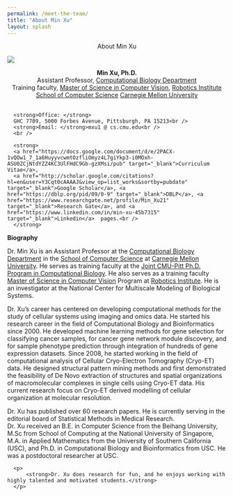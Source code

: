 ```yaml
---
permalink: /meet-the-team/
title: "About Min Xu"
layout: splash
---
```


  <p class="title" style="text-align: center;">About Min Xu</p>

  <img class="image" src="https://user-images.githubusercontent.com/25089434/73482242-597ac080-436b-11ea-84f6-6321240648bf.png" style="display:block; margin:auto">
  <p style="text-align: center;">
      <strong>Min Xu, Ph.D.</strong><br />
      Assistant Professor, <a href="http://www.google.com/url?q=http%3A%2F%2Fcbd.cmu.edu%2F&sa=D&sntz=1&usg=AFQjCNH2a-HoqIwz5FlmV2iqBe6MQqLAZg" target="_blank">Computational Biology Department</a><br />
      Training faculty, <a href="http://www.google.com/url?q=http%3A%2F%2Fri.cmu.edu%2Feducation%2Facademic-programs%2Fmaster-of-science-computer-vision-mscv&sa=D&sntz=1&usg=AFQjCNF6MjntgO_YKppTAS6wa1-_1z8clg" target="_blank">Master of Science in Computer Vision</a>, <a href="http://www.google.com/url?q=http%3A%2F%2Fwww.ri.cmu.edu%2F&sa=D&sntz=1&usg=AFQjCNGcZ87enxg9p6syPq-tQXu0D1_Tcg" target="_blank">Robotics Institute</a><br />
      <a href="http://www.google.com/url?q=http%3A%2F%2Fwww.cs.cmu.edu%2F&sa=D&sntz=1&usg=AFQjCNHOBZa6FUtlVkCoqtax6zX1O2G-UQ" target="_blank">School of Computer Science</a>
      <a href="http://www.google.com/url?q=http%3A%2F%2Fwww.cmu.edu%2F&sa=D&sntz=1&usg=AFQjCNGgVsrmaGAPErZd_9YZXZtyZanpvA" target="_blank">Carnegie Mellon University</a><br />
      <br />

      <strong>Office: </strong>
      GHC 7709, 5000 Forbes Avenue, Pittsburgh, PA 15213<br />
      <strong>Email: </strong>mxu1 @ cs.cmu.edu<br />
      <br />

      <strong>
      <a href="https://docs.google.com/document/d/e/2PACX-1vQOw1_7_1a6HuyyvcwmtOzfliOmyz4L7giYkp3-i0MOxh-ASU0ZCjNtdYZZ4KC3UlFHdC9Gb-gzXMsi/pub" target="_blank">Curriculum Vitae</a>,
      <a href="http://scholar.google.com/citations?hl=en&user=Y3Cqt0cAAAAJ&view_op=list_works&sortby=pubdate" target="_blank">Google Scholar</a>, <a href="https://dblp.org/pid/09/0-9" target="_blank">DBLP</a>, <a href="https://www.researchgate.net/profile/Min_Xu21" target="_blank">Research Gate</a>, and <a href="https://www.linkedin.com/in/min-xu-45b7315" target="_blank">Linkedin</a>  pages.<br />
      </strong>
  </p>

  
  <p class="text">
      <p class="topic"> <strong>Biography</strong></p>
      <p>
          Dr. Min Xu is an Assistant Professor at the <a href="http://www.google.com/url?q=http%3A%2F%2Fcbd.cmu.edu%2F&sa=D&sntz=1&usg=AFQjCNH2a-HoqIwz5FlmV2iqBe6MQqLAZg" target="_blank">Computational Biology Department</a> in the <a href="http://www.google.com/url?q=http%3A%2F%2Fwww.cs.cmu.edu%2F&sa=D&sntz=1&usg=AFQjCNHOBZa6FUtlVkCoqtax6zX1O2G-UQ" target="_blank">School of Computer Science</a> at <a href="http://www.google.com/url?q=http%3A%2F%2Fwww.cmu.edu%2F&sa=D&sntz=1&usg=AFQjCNGgVsrmaGAPErZd_9YZXZtyZanpvA" target="_blank">Carnegie Mellon University</a>. 
          He serves as training faculty at the <a href="http://www.google.com/url?q=http%3A%2F%2Fwww.compbio.cmu.edu%2F&sa=D&sntz=1&usg=AFQjCNFADTqAWyeNIUIugdw0eYUjxX2otA" target="_blank">Joint CMU-Pitt Ph.D. Program in Computational Biology</a>. 
          He also serves as a training faculty <a href="http://www.google.com/url?q=http%3A%2F%2Fri.cmu.edu%2Feducation%2Facademic-programs%2Fmaster-of-science-computer-vision-mscv&sa=D&sntz=1&usg=AFQjCNF6MjntgO_YKppTAS6wa1-_1z8clg" target="_blank">Master of Science in Computer Vision</a> Program at <a href="http://www.google.com/url?q=http%3A%2F%2Fwww.ri.cmu.edu%2F&sa=D&sntz=1&usg=AFQjCNGcZ87enxg9p6syPq-tQXu0D1_Tcg" target="_blank">Robotics Institute</a>. 
          He is an investigator at the National Center for Multiscale Modeling of Biological Systems.
      </p>
      <p>
          Dr. Xu’s career has centered on developing computational methods for the study of cellular systems using imaging and omics data. 
          He started his research career in the field of Computational Biology and Bioinformatics since 2000. 
          He developed machine learning methods for gene selection for classifying cancer samples, for cancer gene network module discovery, and for sample phenotype prediction through integration of hundreds of gene expression datasets. 
          Since 2008, he started working in the field of computational analysis of Cellular Cryo-Electron Tomography (Cryo-ET) data.
          He designed structural pattern mining methods and first demonstrated the feasibility of De Novo extraction of structures and spatial organizations of macromolecular complexes in single cells using Cryo-ET data.
          His current research focus on Cryo-ET derived modelling of cellular organization at molecular resolution.
      </p>
      <p>
          Dr. Xu has published over 60 research papers. He is currently serving in the editorial board of Statistical Methods in Medical Research.<br />
          Dr. Xu received an B.E. in Computer Science from the Beihang University, M.Sc from School of Computing at the National University of Singapore, M.A. in Applied Mathematics from the University of Southern California (USC), and Ph.D. in Computational Biology and Bioinformatics from USC. 
          He was a postdoctoral researcher at USC.
      </p>
      
      <p>
          <strong>Dr. Xu does research for fun, and he enjoys working with highly talented and motivated students.</strong>
      </p>
  </p>

